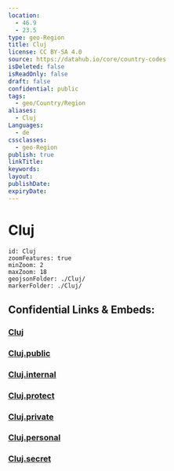 ```yaml
---
location:
  - 46.9
  - 23.5
type: geo-Region
title: Cluj
license: CC BY-SA 4.0
source: https://datahub.io/core/country-codes
isDeleted: false
isReadOnly: false
draft: false
confidential: public
tags:
  - geo/Country/Region
aliases:
  - Cluj
Languages:
  - de
cssclasses:
  - geo-Region
publish: true
linkTitle:
keywords:
layout:
publishDate:
expiryDate:
---
```


# Cluj

```leaflet
id: Cluj
zoomFeatures: true 
minZoom: 2 
maxZoom: 18
geojsonFolder: ./Cluj/
markerFolder: ./Cluj/
```


## Confidential Links & Embeds: 

### [Cluj](/_Standards/Earth/Continent/Europe/Europe~East/Romania/Regions~Romania/Romania~Nord-Vest/Cluj.md) 

### [Cluj.public](/_public/Earth/Continent/Europe/Europe~East/Romania/Regions~Romania/Romania~Nord-Vest/Cluj.public.md) 

### [Cluj.internal](/_internal/Earth/Continent/Europe/Europe~East/Romania/Regions~Romania/Romania~Nord-Vest/Cluj.internal.md) 

### [Cluj.protect](/_protect/Earth/Continent/Europe/Europe~East/Romania/Regions~Romania/Romania~Nord-Vest/Cluj.protect.md) 

### [Cluj.private](/_private/Earth/Continent/Europe/Europe~East/Romania/Regions~Romania/Romania~Nord-Vest/Cluj.private.md) 

### [Cluj.personal](/_personal/Earth/Continent/Europe/Europe~East/Romania/Regions~Romania/Romania~Nord-Vest/Cluj.personal.md) 

### [Cluj.secret](/_secret/Earth/Continent/Europe/Europe~East/Romania/Regions~Romania/Romania~Nord-Vest/Cluj.secret.md)

